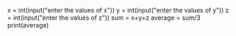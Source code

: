 x = int(input("enter the values of x"))
y = int(input("enter the values of y"))
z = int(input("enter the values of z"))
sum = x+y+z
average = sum/3
print(average)

